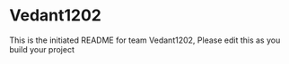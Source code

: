 # Vedant1202
This is the initiated README for team Vedant1202, Please edit this as you build your project
